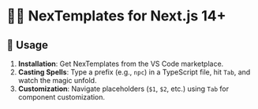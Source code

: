 # 🧙‍♂️ NexTemplates for Next.js 14+

## 🔮 Usage

1. **Installation**: Get NexTemplates from the VS Code marketplace.
2. **Casting Spells**: Type a prefix (e.g., `npc`) in a TypeScript file, hit `Tab`, and watch the magic unfold.
3. **Customization**: Navigate placeholders (`$1`, `$2`, etc.) using `Tab` for component customization.
